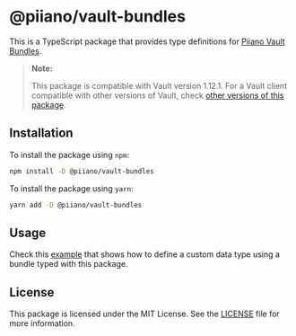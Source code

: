 # @piiano/vault-bundles

This is a TypeScript package that provides type definitions for [Piiano Vault Bundles](https://docs.piiano.com/guides/reference/bundles).

> **Note:**
> 
> This package is compatible with Vault version 1.12.1.
> For a Vault client compatible with other versions of Vault, check [other versions of this package](https://npmjs.com/package/@piiano/vault-bundles?activeTab=versions).

## Installation

To install the package using `npm`:

```bash
npm install -D @piiano/vault-bundles
```

To install the package using `yarn`:

```bash
yarn add -D @piiano/vault-bundles
```

## Usage

Check this [example](../../examples/custom-data-types) that shows how to define a custom data type using a bundle typed with this package.

## License

This package is licensed under the MIT License.
See the [LICENSE](../../LICENSE) file for more information.
